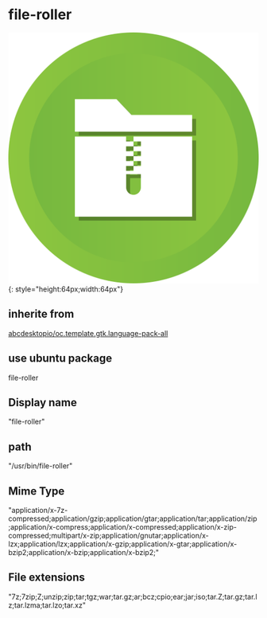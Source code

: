 # file-roller
![file-roller.svg](/applications/icons/file-roller.svg){: style="height:64px;width:64px"}
## inherite from
[abcdesktopio/oc.template.gtk.language-pack-all](abcdesktopio/oc.template.gtk.language-pack-all.md)
## use ubuntu package
file-roller
## Display name
"file-roller"
## path
"/usr/bin/file-roller"
## Mime Type
"application/x-7z-compressed;application/gzip;application/gtar;application/tar;application/zip;application/x-compress;application/x-compressed;application/x-zip-compressed;multipart/x-zip;application/gnutar;application/x-lzx;application/lzx;application/x-gzip;application/x-gtar;application/x-bzip2;application/x-bzip;application/x-bzip2;"
## File extensions
"7z;7zip;Z;unzip;zip;tar;tgz;war;tar.gz;ar;bcz;cpio;ear;jar;iso;tar.Z;tar.gz;tar.lz;tar.lzma;tar.lzo;tar.xz"
